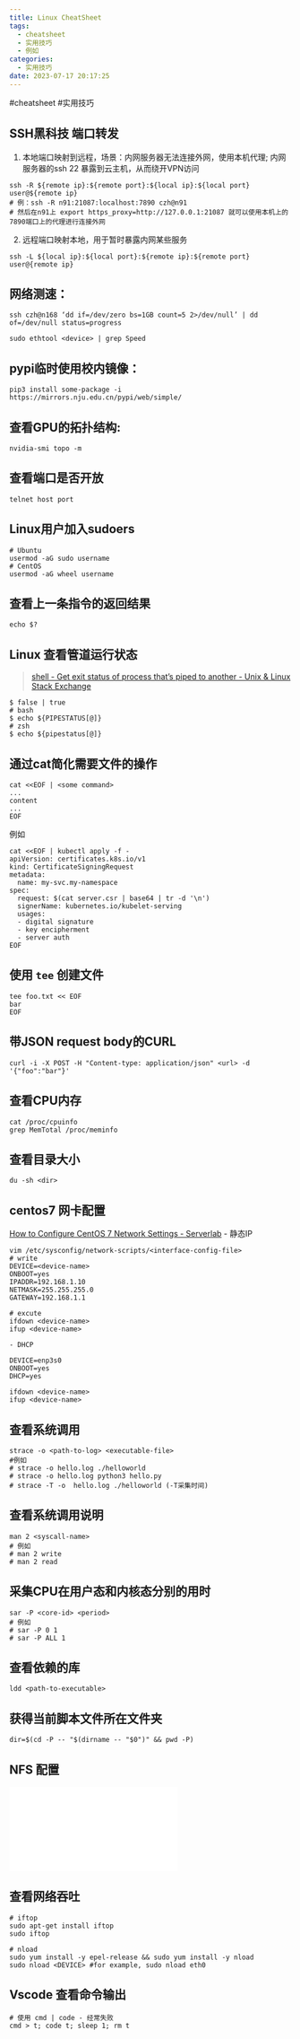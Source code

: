 ```yaml
---
title: Linux CheatSheet
tags:
  - cheatsheet
  - 实用技巧
  - 例如
categories:
  - 实用技巧
date: 2023-07-17 20:17:25
---
```

#cheatsheet 
#实用技巧 

## SSH黑科技 端口转发
1. 本地端口映射到远程，场景：内网服务器无法连接外网，使用本机代理;  内网服务器的ssh 22 暴露到云主机，从而绕开VPN访问
```shell
ssh -R ${remote ip}:${remote port}:${local ip}:${local port} user@${remote ip}
# 例：ssh -R n91:21087:localhost:7890 czh@n91
# 然后在n91上 export https_proxy=http://127.0.0.1:21087 就可以使用本机上的7890端口上的代理进行连接外网
```
2. 远程端口映射本地，用于暂时暴露内网某些服务
``` shell
ssh -L ${local ip}:${local port}:${remote ip}:${remote port} user@{remote ip}
```

## 网络测速： 
``` shell
ssh czh@n168 ‘dd if=/dev/zero bs=1GB count=5 2>/dev/null’ | dd of=/dev/null status=progress

sudo ethtool <device> | grep Speed
```

## pypi临时使用校内镜像： 

``` shell
pip3 install some-package -i https://mirrors.nju.edu.cn/pypi/web/simple/
```

## 查看GPU的拓扑结构: 
``` shell
nvidia-smi topo -m
```

## 查看端口是否开放
``` shell
telnet host port
```

## Linux用户加入sudoers
``` shell
# Ubuntu
usermod -aG sudo username
# CentOS
usermod -aG wheel username
```

## 查看上一条指令的返回结果
``` shell
echo $?
```

## Linux 查看管道运行状态
> [shell - Get exit status of process that’s piped to another - Unix & Linux Stack Exchange](https://unix.stackexchange.com/questions/14270/get-exit-status-of-process-thats-piped-to-another)
``` shell
$ false | true
# bash
$ echo ${PIPESTATUS[@]}
# zsh
$ echo ${pipestatus[@]}
```

## 通过cat简化需要文件的操作
```shell
cat <<EOF | <some command>
...
content
...
EOF
```
例如
```shell
cat <<EOF | kubectl apply -f -
apiVersion: certificates.k8s.io/v1
kind: CertificateSigningRequest
metadata:
  name: my-svc.my-namespace
spec:
  request: $(cat server.csr | base64 | tr -d '\n')
  signerName: kubernetes.io/kubelet-serving
  usages:
  - digital signature
  - key encipherment
  - server auth
EOF
```

## 使用 `tee` 创建文件

``` shell
tee foo.txt << EOF 
bar
EOF
```


## 带JSON request body的CURL
``` shell
curl -i -X POST -H "Content-type: application/json" <url> -d '{"foo":"bar"}' 
```

## 查看CPU内存
``` shell
cat /proc/cpuinfo
grep MemTotal /proc/meminfo
```

## 查看目录大小
``` shell
du -sh <dir>
```

## centos7 网卡配置
[How to Configure CentOS 7 Network Settings - Serverlab](https://www.serverlab.ca/tutorials/linux/administration-linux/how-to-configure-centos-7-network-settings/)
	- 静态IP
``` shell
vim /etc/sysconfig/network-scripts/<interface-config-file>
# write
DEVICE=<device-name>
ONBOOT=yes
IPADDR=192.168.1.10
NETMASK=255.255.255.0
GATEWAY=192.168.1.1

# excute
ifdown <device-name>
ifup <device-name>
```

	- DHCP
``` shell
DEVICE=enp3s0
ONBOOT=yes
DHCP=yes

ifdown <device-name>
ifup <device-name>
```

## 查看系统调用
``` shell
strace -o <path-to-log> <executable-file>
#例如
# strace -o hello.log ./helloworld
# strace -o hello.log python3 hello.py
# strace -T -o  hello.log ./helloworld (-T采集时间)
```

## 查看系统调用说明
``` shell
man 2 <syscall-name>
# 例如
# man 2 write
# man 2 read
```

## 采集CPU在用户态和内核态分别的用时
``` shell
sar -P <core-id> <period>
# 例如
# sar -P 0 1
# sar -P ALL 1
```

 ## 查看依赖的库
``` shell
ldd <path-to-executable>
``` 

## 获得当前脚本文件所在文件夹
``` shell
dir=$(cd -P -- "$(dirname -- "$0")" && pwd -P)
```

## NFS 配置

![](img/CentOS7下yum安装和配置NFS-Zhanming'sblog.pdf
)

## 查看网络吞吐

```shell
# iftop
sudo apt-get install iftop
sudo iftop

# nload
sudo yum install -y epel-release && sudo yum install -y nload
sudo nload <DEVICE> #for example, sudo nload eth0
```


## Vscode 查看命令输出
``` shell
# 使用 cmd | code - 经常失败
cmd > t; code t; sleep 1; rm t
```
